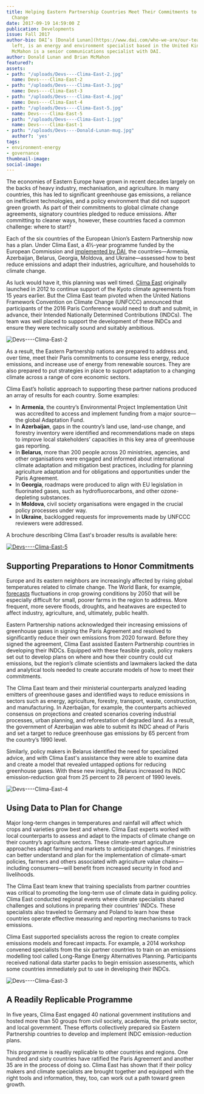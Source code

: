 ```yaml
---
title: Helping Eastern Partnership Countries Meet Their Commitments to Address Climate
  Change
date: 2017-09-19 14:59:00 Z
publication: Developments
issue: Fall 2017
author-bio: DAI’s [Donald Lunan](https://www.dai.com/who-we-are/our-team/donald-lunan),
  left, is an energy and environment specialist based in the United Kingdom. Brian
  McMahon is a senior communications specialist with DAI.
author: Donald Lunan and Brian McMahon
featured?: 
assets:
- path: "/uploads/Devs----Clima-East-2.jpg"
  name: Devs----Clima-East-2
- path: "/uploads/Devs----Clima-East-3.jpg"
  name: Devs----Clima-East-3
- path: "/uploads/Devs----Clima-East-4.jpg"
  name: Devs----Clima-East-4
- path: "/uploads/Devs----Clima-East-5.jpg"
  name: Devs----Clima-East-5
- path: "/uploads/Devs----Clima-East-1.jpg"
  name: Devs----Clima-East-1
- path: "/uploads/Devs----Donald-Lunan-mug.jpg"
  author?: 'yes'
tags:
- environment-energy
- governance
thumbnail-image:
social-image:
---
```


The economies of Eastern Europe have grown in recent decades largely on the backs of heavy industry, mechanisation, and agriculture. In many countries, this has led to significant greenhouse gas emissions, a reliance on inefficient technologies, and a policy environment that did not support green growth. As part of their commitments to global climate change agreements, signatory countries pledged to reduce emissions. After committing to cleaner ways, however, these countries faced a common challenge: where to start?




Each of the six countries of the European Union’s Eastern Partnership now has a plan. Under Clima East, a 4½-year programme funded by the European Commission and [implemented by DAI](https://www.dai.com/our-work/projects/russian-federation-clima-east-support-climate-change-mitigation-and-adaptation), the countries—Armenia, Azerbaijan, Belarus, Georgia, Moldova, and Ukraine—assessed how to best reduce emissions and adapt their industries, agriculture, and households to climate change.

As luck would have it, this planning was well timed. [Clima East](http://www.climaeast.eu/) originally launched in 2012 to continue support of the Kyoto climate agreements from 15 years earlier. But the Clima East team pivoted when the United Nations Framework Convention on Climate Change (UNFCCC) announced that participants of the 2016 Paris Conference would need to draft and submit, in advance, their Intended Nationally Determined Contributions (INDCs). The team was well placed to support the development of these INDCs and ensure they were technically sound and suitably ambitious.

![Devs----Clima-East-2](/uploads/Devs----Clima-East-2.jpg "In Azerbaijan, Clima East introduced techniques that reduce emissions of carbon and incentivize farmers to control animal numbers for better soil conditions and biodiversity. Credit: Clima East.")

As a result, the Eastern Partnership nations are prepared to address and, over time, meet their Paris commitments to consume less energy, reduce emissions, and increase use of energy from renewable sources. They are also prepared to put strategies in place to support adaptation to a changing climate across a range of core economic sectors.

Clima East’s holistic approach to supporting these partner nations produced an array of results for each country. Some examples:

* In **Armenia**, the country’s Environmental Project Implementation Unit was accredited to access and implement funding from a major source—the global Adaptation Fund.
* In **Azerbaijan**, gaps in the country’s land use, land-use change, and forestry inventory were identified and recommendations made on steps to improve local stakeholders’ capacities in this key area of greenhouse gas reporting.
* In **Belarus**, more than 200 people across 20 ministries, agencies, and other organisations were engaged and informed about international climate adaptation and mitigation best practices, including for planning agriculture adaptation and for obligations and opportunities under the Paris Agreement.
* In **Georgia**, roadmaps were produced to align with EU legislation in fluorinated gases, such as hydrofluorocarbons, and other ozone-depleting substances.
* In **Moldova**, civil society organisations were engaged in the crucial policy processes under way.
* In **Ukraine**, backlogged requests for improvements made by UNFCCC reviewers were addressed.

A brochure describing Clima East's broader results is available here:

[![Devs----Clima-East-5](/uploads/Devs----Clima-East-5.jpg)](http://1067656943.n159491.test.prositehosting.co.uk/wp-content-sec/uploads/2013/08/Clima-East-Final-Brochure-2017-PDF.pdf) 

## Supporting Preparations to Honor Commitments

Europe and its eastern neighbors are increasingly affected by rising global temperatures related to climate change. The World Bank, for example, [forecasts](http://documents.worldbank.org/curated/en/676601468249642651/pdf/761840PUB0EPI00LIC00pubdate03015013.pdf) fluctuations in crop growing conditions by 2050 that will be especially difficult for small, poorer farms in the region to address. More frequent, more severe floods, droughts, and heatwaves are expected to affect industry, agriculture, and, ultimately, public health.

Eastern Partnership nations acknowledged their increasing emissions of greenhouse gases in signing the Paris Agreement and resolved to significantly reduce their own emissions from 2020 forward. Before they signed the agreement, Clima East assisted Eastern Partnership countries in developing their INDCs. Equipped with these feasible goals, policy makers set out to develop plans on where and how their country could cut emissions, but the region’s climate scientists and lawmakers lacked the data and analytical tools needed to create accurate models of how to meet their commitments.

The Clima East team and their ministerial counterparts analyzed leading emitters of greenhouse gases and identified ways to reduce emissions in sectors such as energy, agriculture, forestry, transport, waste, construction, and manufacturing. In Azerbaijan, for example, the counterparts achieved consensus on projections and created scenarios covering industrial processes, urban planning, and reforestation of degraded land. As a result, the government of Azerbaijan was able to submit its INDC ahead of Paris and set a target to reduce greenhouse gas emissions by 65 percent from the country’s 1990 level.

Similarly, policy makers in Belarus identified the need for specialized advice, and with Clima East's assistance they were able to examine data and create a model that revealed untapped options for reducing greenhouse gases. With these new insights, Belarus increased its INDC emission-reduction goal from 25 percent to 28 percent of 1990 levels.

![Devs----Clima-East-4](/uploads/Devs----Clima-East-4.jpg "Regional workshop in Baku, Azerbaijan, about modelling tools for vulnerability assessments in the water and agriculture sectors. Credit: Clima East.") 

## Using Data to Plan for Change

Major long-term changes in temperatures and rainfall will affect which crops and varieties grow best and where. Clima East experts worked with local counterparts to assess and adapt to the impacts of climate change on their country’s agriculture sectors. These climate-smart agriculture approaches adapt farming and markets to anticipated changes. If ministries can better understand and plan for the implementation of climate-smart policies, farmers and others associated with agriculture value chains—including consumers—will benefit from increased security in food and livelihoods.

The Clima East team knew that training specialists from partner countries was critical to promoting the long-term use of climate data in guiding policy. Clima East conducted regional events where climate specialists shared challenges and solutions in preparing their countries’ INDCs. These specialists also traveled to Germany and Poland to learn how these countries operate effective measuring and reporting mechanisms to track emissions.

Clima East supported specialists across the region to create complex emissions models and forecast impacts. For example, a 2014 workshop convened specialists from the six partner countries to train on an emissions modelling tool called Long-Range Energy Alternatives Planning. Participants received national data starter packs to begin emission assessments, which some countries immediately put to use in developing their INDCs.

![Devs----Clima-East-3](/uploads/Devs----Clima-East-3.jpg "Strategy roundtable in Belarus to adapt agriculture to climate change, organized and supported by Belarus' Ministry of Natural Resources and Environmental Protection. Credit: Clima East.") 

## A Readily Replicable Programme

In five years, Clima East engaged 40 national government institutions and hosted more than 50 groups from civil society, academia, the private sector, and local government. These efforts collectively prepared six Eastern Partnership countries to develop and implement INDC emission-reduction plans.

This programme is readily replicable to other countries and regions. One hundred and sixty countries have ratified the Paris Agreement and another 35 are in the process of doing so. Clima East has shown that if their policy makers and climate specialists are brought together and equipped with the right tools and information, they, too, can work out a path toward green growth.
